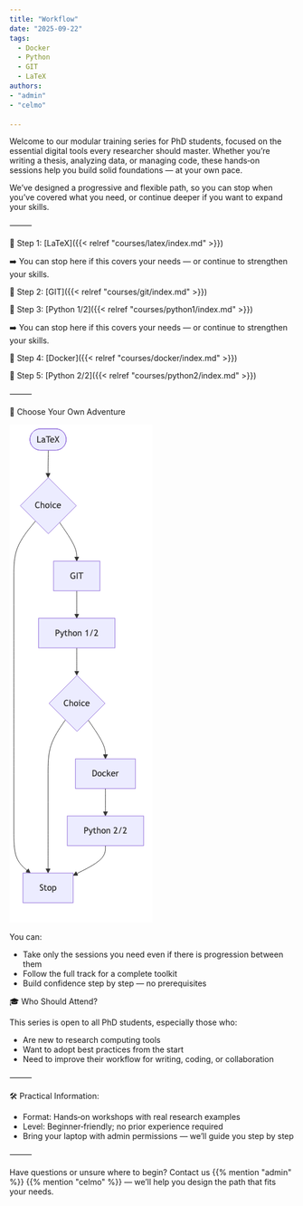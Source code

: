 ```yaml
---
title: "Workflow"
date: "2025-09-22"
tags:
  - Docker
  - Python
  - GIT
  - LaTeX
authors:
- "admin"
- "celmo"

---
```


Welcome to our modular training series for PhD students, focused on the essential digital tools every researcher should master. Whether you’re writing a thesis, analyzing data, or managing code, these hands‑on sessions help you build solid foundations — at your own pace.

We’ve designed a progressive and flexible path, so you can stop when you’ve covered what you need, or continue deeper if you want to expand your skills.

⸻

📄 Step 1: [LaTeX]({{< relref "courses/latex/index.md" >}})

➡️ You can stop here if this covers your needs — or continue to strengthen your skills.


🔄 Step 2: [GIT]({{< relref "courses/git/index.md" >}})



🐍 Step 3: [Python 1/2]({{< relref "courses/python1/index.md" >}})

➡️ You can stop here if this covers your needs — or continue to strengthen your skills.



🐳 Step 4: [Docker]({{< relref "courses/docker/index.md" >}})


🧠 Step 5: [Python 2/2]({{< relref "courses/python2/index.md" >}})

⸻

🧭 Choose Your Own Adventure

![](workflow.png)

You can:

-	Take only the sessions you need even if there is progression between them
-	Follow the full track for a complete toolkit
-	Build confidence step by step — no prerequisites

🎓 Who Should Attend?

This series is open to all PhD students, especially those who:

-	Are new to research computing tools
-	Want to adopt best practices from the start
-	Need to improve their workflow for writing, coding, or collaboration

⸻

🛠️ Practical Information:

-	Format: Hands‑on workshops with real research examples
-	Level: Beginner‑friendly; no prior experience required
-	Bring your laptop with admin permissions — we’ll guide you step by step

⸻

Have questions or unsure where to begin? Contact us {{% mention "admin" %}} {{% mention "celmo" %}} — we’ll help you design the path that fits your needs.


<!--more-->
